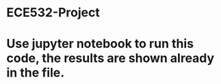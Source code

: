 # ECE532-Project
# Use jupyter notebook to run this code, the results are shown already in the file.
